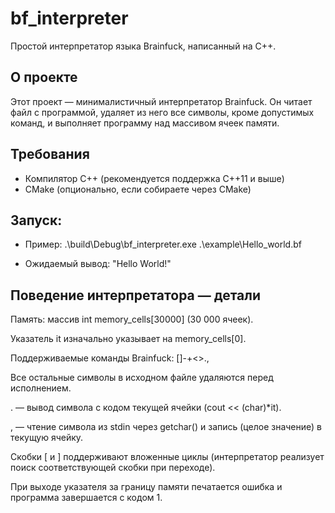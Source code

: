 # bf_interpreter

Простой интерпретатор языка Brainfuck, написанный на C++.

## О проекте

Этот проект — минималистичный интерпретатор Brainfuck. Он читает файл с программой, удаляет из него все символы, кроме допустимых команд, и выполняет программу над массивом ячеек памяти.

## Требования

- Компилятор C++ (рекомендуется поддержка C++11 и выше)
- CMake (опционально, если собираете через CMake)

## Запуск:

- Пример: .\build\Debug\bf_interpreter.exe .\example\Hello_world.bf

- Ожидаемый вывод: "Hello World!"

## Поведение интерпретатора — детали

Память: массив int memory_cells[30000] (30 000 ячеек).

Указатель it изначально указывает на memory_cells[0].

Поддерживаемые команды Brainfuck: []-+<>.,

Все остальные символы в исходном файле удаляются перед исполнением.

. — вывод символа с кодом текущей ячейки (cout << (char)*it).

, — чтение символа из stdin через getchar() и запись (целое значение) в текущую ячейку.

Скобки [ и ] поддерживают вложенные циклы (интерпретатор реализует поиск соответствующей скобки при переходе).

При выходе указателя за границу памяти печатается ошибка и программа завершается с кодом 1.